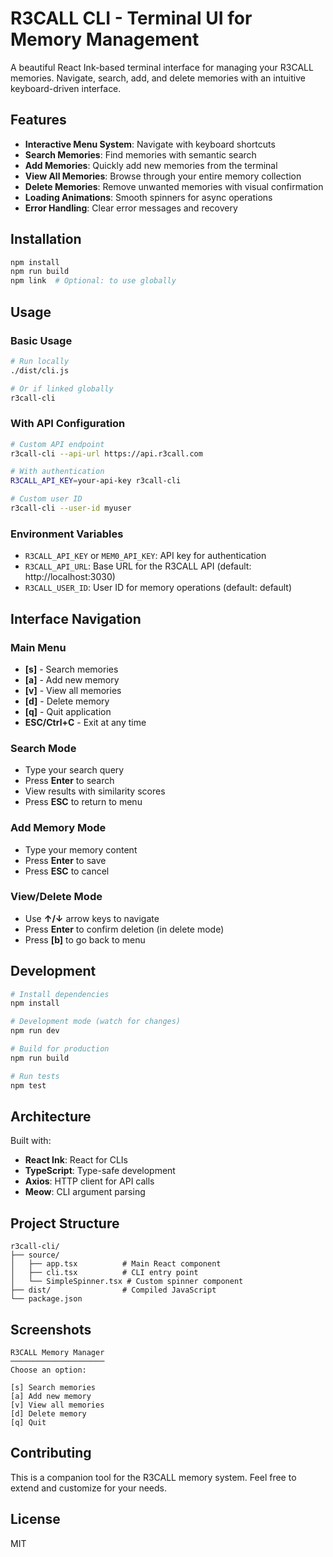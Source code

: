 # R3CALL CLI - Terminal UI for Memory Management

A beautiful React Ink-based terminal interface for managing your R3CALL memories. Navigate, search, add, and delete memories with an intuitive keyboard-driven interface.

## Features

- **Interactive Menu System**: Navigate with keyboard shortcuts
- **Search Memories**: Find memories with semantic search
- **Add Memories**: Quickly add new memories from the terminal
- **View All Memories**: Browse through your entire memory collection
- **Delete Memories**: Remove unwanted memories with visual confirmation
- **Loading Animations**: Smooth spinners for async operations
- **Error Handling**: Clear error messages and recovery

## Installation

```bash
npm install
npm run build
npm link  # Optional: to use globally
```

## Usage

### Basic Usage

```bash
# Run locally
./dist/cli.js

# Or if linked globally
r3call-cli
```

### With API Configuration

```bash
# Custom API endpoint
r3call-cli --api-url https://api.r3call.com

# With authentication
R3CALL_API_KEY=your-api-key r3call-cli

# Custom user ID
r3call-cli --user-id myuser
```

### Environment Variables

- `R3CALL_API_KEY` or `MEM0_API_KEY`: API key for authentication
- `R3CALL_API_URL`: Base URL for the R3CALL API (default: http://localhost:3030)
- `R3CALL_USER_ID`: User ID for memory operations (default: default)

## Interface Navigation

### Main Menu

- **[s]** - Search memories
- **[a]** - Add new memory
- **[v]** - View all memories
- **[d]** - Delete memory
- **[q]** - Quit application
- **ESC/Ctrl+C** - Exit at any time

### Search Mode

- Type your search query
- Press **Enter** to search
- View results with similarity scores
- Press **ESC** to return to menu

### Add Memory Mode

- Type your memory content
- Press **Enter** to save
- Press **ESC** to cancel

### View/Delete Mode

- Use **↑/↓** arrow keys to navigate
- Press **Enter** to confirm deletion (in delete mode)
- Press **[b]** to go back to menu

## Development

```bash
# Install dependencies
npm install

# Development mode (watch for changes)
npm run dev

# Build for production
npm run build

# Run tests
npm test
```

## Architecture

Built with:

- **React Ink**: React for CLIs
- **TypeScript**: Type-safe development
- **Axios**: HTTP client for API calls
- **Meow**: CLI argument parsing

## Project Structure

```
r3call-cli/
├── source/
│   ├── app.tsx          # Main React component
│   ├── cli.tsx          # CLI entry point
│   └── SimpleSpinner.tsx # Custom spinner component
├── dist/                # Compiled JavaScript
└── package.json
```

## Screenshots

```
R3CALL Memory Manager
─────────────────────
Choose an option:

[s] Search memories
[a] Add new memory
[v] View all memories
[d] Delete memory
[q] Quit
```

## Contributing

This is a companion tool for the R3CALL memory system. Feel free to extend and customize for your needs.

## License

MIT
